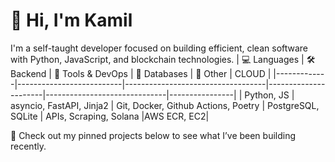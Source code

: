 # 👋 Hi, I'm Kamil

I'm a self-taught developer focused on building efficient, clean software with Python, JavaScript, and blockchain technologies.
| 💻 Languages | 🛠️ Backend               | 🐳 Tools & DevOps                  | 💾 Databases         | 🔗 Other                     |  CLOUD |
|-------------|--------------------------|-----------------------------------|----------------------|------------------------------|----------------|
| Python, JS | asyncio, FastAPI, Jinja2 | Git, Docker, Github Actions, Poetry | PostgreSQL, SQLite | APIs, Scraping, Solana |AWS ECR, EC2|

📌 Check out my pinned projects below to see what I’ve been building recently.
